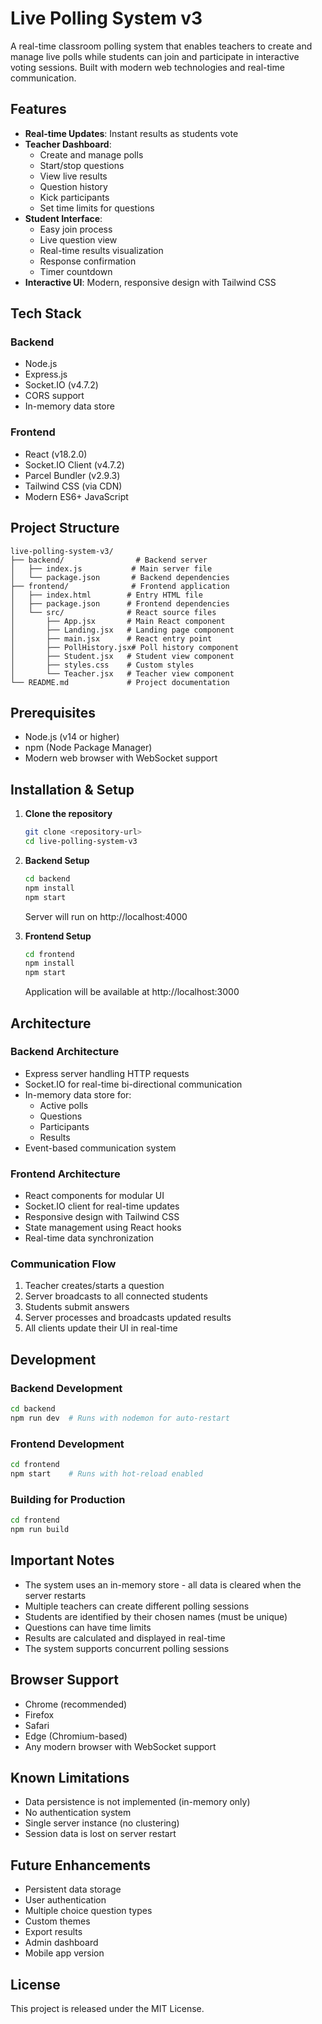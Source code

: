 # Live Polling System v3

A real-time classroom polling system that enables teachers to create and manage live polls while students can join and participate in interactive voting sessions. Built with modern web technologies and real-time communication.

## Features

- **Real-time Updates**: Instant results as students vote
- **Teacher Dashboard**: 
  - Create and manage polls
  - Start/stop questions
  - View live results
  - Question history
  - Kick participants
  - Set time limits for questions
- **Student Interface**:
  - Easy join process
  - Live question view
  - Real-time results visualization
  - Response confirmation
  - Timer countdown
- **Interactive UI**: Modern, responsive design with Tailwind CSS

## Tech Stack

### Backend
- Node.js
- Express.js
- Socket.IO (v4.7.2)
- CORS support
- In-memory data store

### Frontend
- React (v18.2.0)
- Socket.IO Client (v4.7.2)
- Parcel Bundler (v2.9.3)
- Tailwind CSS (via CDN)
- Modern ES6+ JavaScript

## Project Structure

```
live-polling-system-v3/
├── backend/                # Backend server
│   ├── index.js           # Main server file
│   └── package.json       # Backend dependencies
├── frontend/              # Frontend application
│   ├── index.html        # Entry HTML file
│   ├── package.json      # Frontend dependencies
│   └── src/              # React source files
│       ├── App.jsx       # Main React component
│       ├── Landing.jsx   # Landing page component
│       ├── main.jsx      # React entry point
│       ├── PollHistory.jsx# Poll history component
│       ├── Student.jsx   # Student view component
│       ├── styles.css    # Custom styles
│       └── Teacher.jsx   # Teacher view component
└── README.md             # Project documentation
```

## Prerequisites

- Node.js (v14 or higher)
- npm (Node Package Manager)
- Modern web browser with WebSocket support

## Installation & Setup

1. **Clone the repository**
   ```bash
   git clone <repository-url>
   cd live-polling-system-v3
   ```

2. **Backend Setup**
   ```bash
   cd backend
   npm install
   npm start
   ```
   Server will run on http://localhost:4000

3. **Frontend Setup**
   ```bash
   cd frontend
   npm install
   npm start
   ```
   Application will be available at http://localhost:3000

## Architecture

### Backend Architecture
- Express server handling HTTP requests
- Socket.IO for real-time bi-directional communication
- In-memory data store for:
  - Active polls
  - Questions
  - Participants
  - Results
- Event-based communication system

### Frontend Architecture
- React components for modular UI
- Socket.IO client for real-time updates
- Responsive design with Tailwind CSS
- State management using React hooks
- Real-time data synchronization

### Communication Flow
1. Teacher creates/starts a question
2. Server broadcasts to all connected students
3. Students submit answers
4. Server processes and broadcasts updated results
5. All clients update their UI in real-time

## Development

### Backend Development
```bash
cd backend
npm run dev  # Runs with nodemon for auto-restart
```

### Frontend Development
```bash
cd frontend
npm start    # Runs with hot-reload enabled
```

### Building for Production
```bash
cd frontend
npm run build
```

## Important Notes

- The system uses an in-memory store - all data is cleared when the server restarts
- Multiple teachers can create different polling sessions
- Students are identified by their chosen names (must be unique)
- Questions can have time limits
- Results are calculated and displayed in real-time
- The system supports concurrent polling sessions

## Browser Support

- Chrome (recommended)
- Firefox
- Safari
- Edge (Chromium-based)
- Any modern browser with WebSocket support

## Known Limitations

- Data persistence is not implemented (in-memory only)
- No authentication system
- Single server instance (no clustering)
- Session data is lost on server restart

## Future Enhancements

- Persistent data storage
- User authentication
- Multiple choice question types
- Custom themes
- Export results
- Admin dashboard
- Mobile app version

## License

This project is released under the MIT License.
